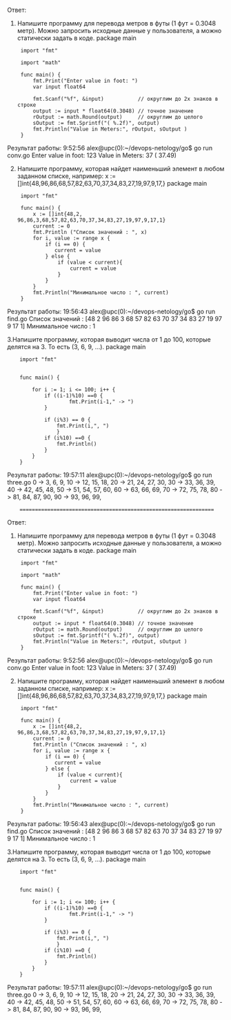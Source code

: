 Ответ:
1. Напишите программу для перевода метров в футы (1 фут = 0.3048 метр). Можно запросить исходные данные у пользователя, а можно статически задать в коде.
        package main
        
        import "fmt"
        
        import "math"
        
        func main() {
            fmt.Print("Enter value in foot: ")
            var input float64
            
            fmt.Scanf("%f", &input)           // округлим до 2х знаков в строке
            output := input * float64(0.3048) // точное значение 
            rOutput := math.Round(output)     // округлим до целого
            sOutput := fmt.Sprintf("( %.2f)", output)
            fmt.Println("Value in Meters:", rOutput, sOutput )    
        }
Результат работы:
        9:52:56 alex@upc(0):~/devops-netology/go$ go run conv.go
        Enter value in foot: 123
        Value in Meters: 37 ( 37.49)

2. Напишите программу, которая найдет наименьший элемент в любом заданном списке, например:
x := []int{48,96,86,68,57,82,63,70,37,34,83,27,19,97,9,17,}
        package main
        
        import "fmt"
        
        func main() {
            x := []int{48,2, 96,86,3,68,57,82,63,70,37,34,83,27,19,97,9,17,1}
            current := 0
            fmt.Println ("Список значений : ", x)
            for i, value := range x {
                if (i == 0) {
                   current = value 
                } else {
                    if (value < current){
                        current = value
                    }
                }
            }
            fmt.Println("Минимальное число : ", current)
        }    
    
Результат работы:
        19:56:43 alex@upc(0):~/devops-netology/go$ go run find.go
        Список значений :  [48 2 96 86 3 68 57 82 63 70 37 34 83 27 19 97 9 17 1]
        Минимальное число :  1

3.Напишите программу, которая выводит числа от 1 до 100, которые делятся на 3. То есть (3, 6, 9, …).
        package main
        
        import "fmt"
        
        
        func main() {
            
            for i := 1; i <= 100; i++ {
                if ((i-1)%10) ==0 {
                        fmt.Print(i-1," -> ")
                }            
                        
                if (i%3) == 0 {
                    fmt.Print(i,", ")
                    }
                if (i%10) ==0 {
                    fmt.Println()
                }
            }
        }
    
    
Результат работы:
        19:57:11 alex@upc(0):~/devops-netology/go$ go run three.go
        0 -> 3, 6, 9, 
        10 -> 12, 15, 18, 
        20 -> 21, 24, 27, 30, 
        30 -> 33, 36, 39, 
        40 -> 42, 45, 48, 
        50 -> 51, 54, 57, 60, 
        60 -> 63, 66, 69, 
        70 -> 72, 75, 78, 
        80 -> 81, 84, 87, 90, 
        90 -> 93, 96, 99, 
        
        
        ===============================================================

Ответ:
1. Напишите программу для перевода метров в футы (1 фут = 0.3048 метр). Можно запросить исходные данные у пользователя, а можно статически задать в коде.
        package main
        
        import "fmt"
        
        import "math"
        
        func main() {
            fmt.Print("Enter value in foot: ")
            var input float64
            
            fmt.Scanf("%f", &input)           // округлим до 2х знаков в строке
            output := input * float64(0.3048) // точное значение 
            rOutput := math.Round(output)     // округлим до целого
            sOutput := fmt.Sprintf("( %.2f)", output)
            fmt.Println("Value in Meters:", rOutput, sOutput )    
        }
Результат работы:
        9:52:56 alex@upc(0):~/devops-netology/go$ go run conv.go
        Enter value in foot: 123
        Value in Meters: 37 ( 37.49)

2. Напишите программу, которая найдет наименьший элемент в любом заданном списке, например:
x := []int{48,96,86,68,57,82,63,70,37,34,83,27,19,97,9,17,}
        package main
        
        import "fmt"
        
        func main() {
            x := []int{48,2, 96,86,3,68,57,82,63,70,37,34,83,27,19,97,9,17,1}
            current := 0
            fmt.Println ("Список значений : ", x)
            for i, value := range x {
                if (i == 0) {
                   current = value 
                } else {
                    if (value < current){
                        current = value
                    }
                }
            }
            fmt.Println("Минимальное число : ", current)
        }    
    
Результат работы:
        19:56:43 alex@upc(0):~/devops-netology/go$ go run find.go
        Список значений :  [48 2 96 86 3 68 57 82 63 70 37 34 83 27 19 97 9 17 1]
        Минимальное число :  1

3.Напишите программу, которая выводит числа от 1 до 100, которые делятся на 3. То есть (3, 6, 9, …).
        package main
        
        import "fmt"
        
        
        func main() {
            
            for i := 1; i <= 100; i++ {
                if ((i-1)%10) ==0 {
                        fmt.Print(i-1," -> ")
                }            
                        
                if (i%3) == 0 {
                    fmt.Print(i,", ")
                    }
                if (i%10) ==0 {
                    fmt.Println()
                }
            }
        }
    
    
Результат работы:
        19:57:11 alex@upc(0):~/devops-netology/go$ go run three.go
        0 -> 3, 6, 9, 
        10 -> 12, 15, 18, 
        20 -> 21, 24, 27, 30, 
        30 -> 33, 36, 39, 
        40 -> 42, 45, 48, 
        50 -> 51, 54, 57, 60, 
        60 -> 63, 66, 69, 
        70 -> 72, 75, 78, 
        80 -> 81, 84, 87, 90, 
        90 -> 93, 96, 99, 
